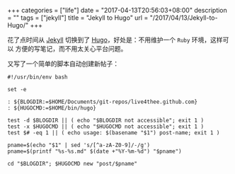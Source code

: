 +++
categories = ["life"]
date = "2017-04-13T20:56:03+08:00"
description = ""
tags = ["jekyll"]
title = "Jekyll to Hugo"
url = "/2017/04/13/Jekyll-to-Hugo/"
+++

花了点时间从 [Jekyll](http://jekyllbootstrap.com/) 切换到了
[Hugo](https://gohugo.io/)，好处是：不用维护一个 `Ruby` 环境，这样可以
方便的写笔记，而不用太关心平台问题。

又写了一个简单的脚本自动创建新帖子：

```
#!/usr/bin/env bash

set -e

: ${BLOGDIR:=$HOME/Documents/git-repos/live4thee.github.com}
: ${HUGOCMD:=$HOME/bin/hugo}

test -d $BLOGDIR || ( echo "$BLOGDIR not accessible"; exit 1 )
test -x $HUGOCMD || ( echo "$HUGOCMD not accessible"; exit 1 )
test $# -eq 1 || ( echo usage: $(basename "$1") post-name; exit 1 )

pname=$(echo "$1" | sed 's/[^a-zA-Z0-9]/-/g')
pname=$(printf "%s-%s.md" $(date +"%Y-%m-%d") "$pname")

cd "$BLOGDIR"; $HUGOCMD new "post/$pname"
```
